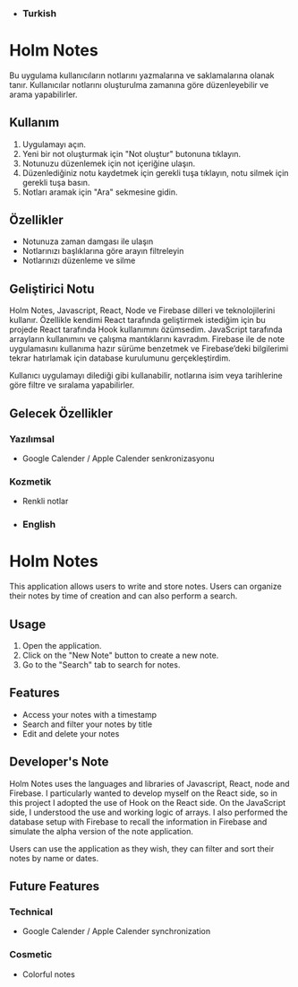 - ### Turkish
    
# **Holm Notes**
    
Bu uygulama kullanıcıların notlarını yazmalarına ve saklamalarına olanak tanır. Kullanıcılar notlarını oluşturulma zamanına göre düzenleyebilir ve arama yapabilirler.
    
## **Kullanım**
    
1. Uygulamayı açın.
2. Yeni bir not oluşturmak için "Not oluştur" butonuna tıklayın.
3. Notunuzu düzenlemek için not içeriğine ulaşın.
4. Düzenlediğiniz notu kaydetmek için gerekli tuşa tıklayın, notu silmek için gerekli tuşa basın.
5. Notları aramak için "Ara" sekmesine gidin.
    
## **Özellikler**
    
- Notunuza zaman damgası ile ulaşın
- Notlarınızı başlıklarına göre arayın filtreleyin
- Notlarınızı düzenleme ve silme
    
## **Geliştirici Notu**
    
Holm Notes, Javascript, React, Node ve Firebase dilleri ve teknolojilerini kullanır. Özellikle kendimi React tarafında geliştirmek istediğim için bu projede React tarafında Hook kullanımını özümsedim. JavaScript tarafında arrayların kullanımını ve çalışma mantıklarını kavradım. Firebase ile de note uygulamasını kullanıma hazır sürüme benzetmek ve Firebase’deki bilgilerimi tekrar hatırlamak için database kurulumunu gerçekleştirdim. 
    
Kullanıcı uygulamayı dilediği gibi kullanabilir, notlarına isim veya tarihlerine göre filtre ve sıralama yapabilirler.
    
## **Gelecek Özellikler**
    
### **Yazılımsal**
    
- Google Calender / Apple Calender senkronizasyonu
    
### **Kozmetik**
    
- Renkli notlar


- ### English


# **Holm Notes**

This application allows users to write and store notes. Users can organize their notes by time of creation and can also perform a search.

## **Usage**

1. Open the application.
2. Click on the "New Note" button to create a new note.
3. Go to the "Search" tab to search for notes.

## **Features**

- Access your notes with a timestamp
- Search and filter your notes by title
- Edit and delete your notes

## **Developer's Note**

Holm Notes uses the languages and libraries of Javascript, React, node and Firebase. I particularly wanted to develop myself on the React side, so in this project I adopted the use of Hook on the React side. On the JavaScript side, I understood the use and working logic of arrays. I also performed the database setup with Firebase to recall the information in Firebase and simulate the alpha version of the note application.

Users can use the application as they wish, they can filter and sort their notes by name or dates.

## **Future Features**

### **Technical**

- Google Calender / Apple Calender synchronization

### **Cosmetic**

- Colorful notes
